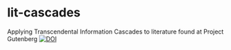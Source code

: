 # lit-cascades
Applying Transcendental Information Cascades to literature found at Project Gutenberg
[![DOI](https://zenodo.org/badge/72040702.svg)](https://zenodo.org/badge/latestdoi/72040702)